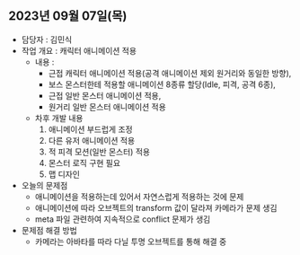 ## 2023년 09월 07일(목)

- 담당자 : 김민식
- 작업 개요 : 캐릭터 애니메이션 적용
    - 내용 : 
        - 근접 캐릭터 애니메이션 적용(공격 애니메이션 제외 원거리와 동일한 방향),
        - 보스 몬스터한테 적용할 애니메이션 8종류 할당(Idle, 피격, 공격 6종),
        - 근접 일반 몬스터 애니메이션 적용,
        - 원거리 일반 몬스터 애니메이션 적용
    - 차후 개발 내용 
        1. 애니메이션 부드럽게 조정
        2. 다른 유저 애니메이션 적용
        3. 적 피격 모션(일반 몬스터) 적용
        4. 몬스터 로직 구현 필요
        5. 맵 디자인
- 오늘의 문제점
    - 애니메이션을 적용하는데 있어서 자연스럽게 적용하는 것에 문제
    - 애니메이션에 따라 오브젝트의 transform 값이 달라져 카메라가 문제 생김
    - meta 파일 관련하여 지속적으로 conflict 문제가 생김
- 문제점 해결 방법
    - 카메라는 아바타를 따라 다닐 투명 오브젝트를 통해 해결 중